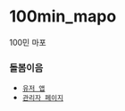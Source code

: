 # 100min_mapo
100민 마포


### 돌봄이음 
- [`유저 앱`](https://github.com/Silku/100min_mapo/tree/main/mapo%20app)
- [`관리자 페이지`](https://github.com/Silku/100min_mapo/tree/main/mapo%20admin%20page)
 